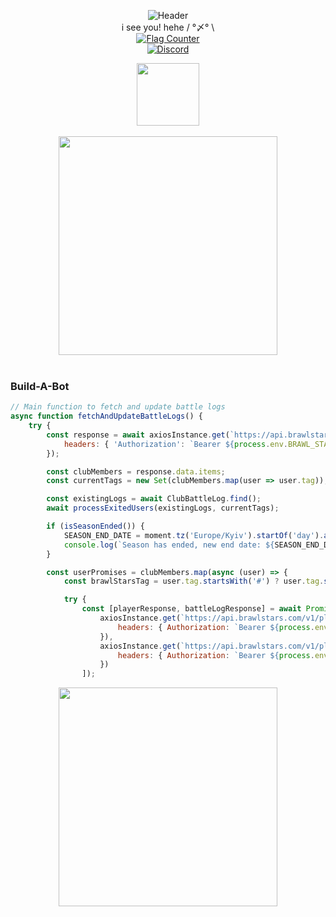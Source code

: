 <p align="center">
  <img src="https://i.imgur.com/a5mJ991.png" alt="Header">
  <br>
  i see you! hehe / °〆° \
  <br>
  <a href="https://info.flagcounter.com/wugL">
    <img src="https://s05.flagcounter.com/count2/wugL/bg_FFFFFF/txt_000000/border_CCCCCC/columns_2/maxflags_10/viewers_0/labels_1/pageviews_1/flags_0/percent_0/" alt="Flag Counter" border="0">
  </a>
  <br>
  <a href="https://discord.gg/QMK6YAZ2UQ">
    <img src="https://img.shields.io/discord/1203767982157733888" alt="Discord">
  </a>
  <br>
  <div align="center">
    <img src="https://i.imgur.com/zpRmwZG.gif" width="100"/>
  </div>
  <br>
  <div align="center">
    <img src="https://i.imgur.com/yhSjWow.png" width="350"/>
  </div>
  <br>


### Build-A-Bot
```js
// Main function to fetch and update battle logs
async function fetchAndUpdateBattleLogs() {
    try {
        const response = await axiosInstance.get(`https://api.brawlstars.com/v1/clubs/%232CCCRYJYV/members`, {
            headers: { 'Authorization': `Bearer ${process.env.BRAWL_STARS_API_KEY_ClubBattleLog}` }
        });

        const clubMembers = response.data.items;
        const currentTags = new Set(clubMembers.map(user => user.tag));

        const existingLogs = await ClubBattleLog.find();
        await processExitedUsers(existingLogs, currentTags);

        if (isSeasonEnded()) {
            SEASON_END_DATE = moment.tz('Europe/Kyiv').startOf('day').add(SEASON_DURATION_DAYS, 'days').hour(12);
            console.log(`Season has ended, new end date: ${SEASON_END_DATE.toISOString()}`);
        }

        const userPromises = clubMembers.map(async (user) => {
            const brawlStarsTag = user.tag.startsWith('#') ? user.tag.substring(1) : user.tag;

            try {
                const [playerResponse, battleLogResponse] = await Promise.all([
                    axiosInstance.get(`https://api.brawlstars.com/v1/players/%23${brawlStarsTag}`, {
                        headers: { Authorization: `Bearer ${process.env.BRAWL_STARS_API_KEY_ClubBattleLog}` }
                    }),
                    axiosInstance.get(`https://api.brawlstars.com/v1/players/%23${brawlStarsTag}/battlelog`, {
                        headers: { Authorization: `Bearer ${process.env.BRAWL_STARS_API_KEY_ClubBattleLog}` }
                    })
                ]);
```


  <div align="center">
    <img src="https://i.imgur.com/WgrqQjo.png" width="350"/>
  </div>
</p>
